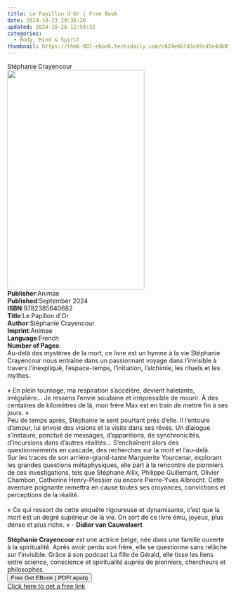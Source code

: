 ```yaml
---
title: Le Papillon d'Or | Free Book
date: 2024-10-23 20:36:26
updated: 2024-10-26 12:50:32
categories:
  - Body, Mind & Spirit
thumbnail: https://thmb-001-ebook.techidaily.com/c624e6bfd3c69cd5e4db89a3a1627edea54e7ad7852b545d7c374080f7395fc3.jpg
---
```

<main id="book-container">
  <div class="flex flex-col">
    <div class="book-brief flex-1 py-6 px-4 sm:p-6 md:py-10 md:px-8">
      <!-- brief-->
      <div class="book-brief-main">Stéphanie Crayencour</div>
    </div>
    <div
      class="book-meta-info flex-1 grid gap-4 col-start-1 col-end-3 row-start-1 sm:mb-6 sm:grid-cols-4 lg:gap-6 lg:col-start-2 lg:row-end-6 lg:row-span-6 lg:mb-0"
    >
      <div
        class="book-meta-info-left place-content-center mt-4 p-4 text-sm leading-6 col-start-2 col-span-2 dark:text-slate-400"
      >
        <img
          class="w-full h-500 object-cover rounded-lg sm:h-255 sm:col-span-2 lg:col-span-full"
          src="https://img-001-ebook.techidaily.com/a2bcc5e1b04fe0e4cb955e692dbcc5e79586ac0ef8a951a7fc961dce2996fbac.jpg"
          alt=""
          width="312"
          height="500"
        />
      </div>
      <div
        class="book-meta-info-right mt-2 col-start-1 row-start-2 col-span-3 self-center"
      >
        <!-- meta data  -->
        <div class="flex flex-col px-4 md:px-8">
          <div class="flex-1">
            <strong>Publisher</strong>:<span class="px-2">Animae</span>
          </div>
          <div class="flex-1">
            <strong>Published</strong>:<span class="px-2">September 2024</span>
          </div>
          <div class="flex-1">
            <strong>ISBN</strong>:<span class="px-2">9782385640682</span>
          </div>
          <div class="flex-1">
            <strong>Title</strong>:<span class="px-2"
              >Le Papillon d&#39;Or</span
            >
          </div>
          <div class="flex-1">
            <strong>Author</strong>:<span class="px-2"
              >Stéphanie Crayencour</span
            >
          </div>
          <div class="flex-1">
            <strong>Imprint</strong>:<span class="px-2">Animae</span>
          </div>
          <div class="flex-1">
            <strong>Language</strong>:<span class="px-2">French</span>
          </div>
          <div class="flex-1">
            <strong>Number of Pages</strong>:<span class="px-2"></span>
          </div>
        </div>
      </div>
    </div>
    <div class="book-description flex-1 py-6 px-4 sm:p-6 md:py-10 md:px-8">
      <div class="book-description-main">
        <div accordion-content="" id="description">
          Au-delà des mystères de la mort, ce livre est un hymne à la vie
          Stéphanie Crayencour nous entraîne dans un passionnant voyage dans
          l’invisible à travers l’inexpliqué, l’espace-temps, l’initiation,
          l’alchimie, les rituels et les mythes. <br /><br />« En plein
          tournage, ma respiration s’accélère, devient haletante, irrégulière...
          Je ressens l’envie soudaine et irrépressible de mourir. À des
          centaines de kilomètres de là, mon frère Max est en train de mettre
          fin à ses jours. » <br />Peu de temps après, Stéphanie le sent
          pourtant près d’elle. Il l’entoure d’amour, lui envoie des visions et
          la visite dans ses rêves. Un dialogue s’instaure, ponctué de messages,
          d’apparitions, de synchronicités, d’incursions dans d’autres
          réalités... S’enchaînent alors des questionnements en cascade, des
          recherches sur la mort et l’au-delà. <br />Sur les traces de son
          arrière-grand-tante Marguerite Yourcenar, explorant les grandes
          questions métaphysiques, elle part à la rencontre de pionniers de ces
          investigations, tels que Stéphane Allix, Philippe Guillemant, Olivier
          Chambon, Catherine Henry-Plessier ou encore Pierre-Yves Albrecht.
          Cette aventure poignante remettra en cause toutes ses croyances,
          convictions et perceptions de la réalité. <br /><br />« Ce qui ressort
          de cette enquête rigoureuse et dynamisante, c’est que la mort est un
          degré supérieur de la vie. On sort de ce livre ému, joyeux, plus dense
          et plus riche. » - <strong>Didier van Cauwelaert</strong>
          <br /><br /><strong>Stéphanie Crayencour </strong>est une actrice
          belge, née dans une famille ouverte à la spiritualité. Après avoir
          perdu son frère, elle se questionne sans relâche sur l’invisible.
          Grâce à son podcast La fille de Gérald, elle tisse les liens entre
          science, conscience et spiritualité auprès de pionniers, chercheurs et
          philosophes.
        </div>
        <div class="accordion-fader"></div>
      </div>
    </div>
    <div class="book-excerpts flex-1 py-6 px-4 sm:p-6 md:py-10 md:px-8"></div>
    <div
      class="book-about-author flex-1 py-6 px-4 sm:p-6 md:py-10 md:px-8"
    ></div>
    <div class="book-free-get flex-1 py-6 px-4 sm:p-6 md:py-10 md:px-8">
      <button
        id="btn-free-get"
        class="bg-blue-500 hover:bg-blue-700 text-white font-bold py-2 px-4 rounded"
      >
        Free Get EBook (.PDF/.epub)
      </button>
      <div id="countdown-display" class="px-2 text-lg mt-2"></div>
      <a
        id="free-link"
        class="hidden bg-blue-500 hover:bg-blue-700 text-white font-bold py-2 px-4 rounded"
        href="https://www.ebooks.com/en-us/book/211460667/le-papillon-d-or/st-phanie-crayencour/"
        target="_blank"
        >Click here to get a free link</a
      >
    </div>
    <script>
      let countdownTime = 0;
      let countdownInterval = null;
      document
        .getElementById('btn-free-get')
        .addEventListener('click', startCountdown);
      function startCountdown() {
        countdownTime = new Date().getTime() + 60000 * 3;
        countdownInterval = setInterval(updateCountdown, 1000);
        document.getElementById('btn-free-get').disabled = true;
        document
          .getElementById('btn-free-get')
          .classList.add('bg-gray-500', 'cursor-not-allowed');
      }
      function updateCountdown() {
        let currentTime = new Date().getTime();
        let timeLeft = countdownTime - currentTime;
        let secondsLeft = Math.floor(timeLeft / 1000);
        document.getElementById('countdown-display').innerHTML =
          `Remaining time: ${secondsLeft} seconds.`;
        if (secondsLeft <= 0) {
          clearInterval(countdownInterval);
          document.getElementById('btn-free-get').classList.add('hidden');
          document.getElementById('free-link').classList.remove('hidden');
          document.getElementById('countdown-display').innerHTML = '';
        }
      }
    </script>
  </div>
</main>
